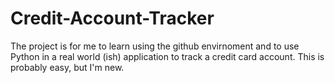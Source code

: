 # Credit-Account-Tracker
The project is for me to learn using the github envirnoment and to use Python in a real world (ish) application to track a credit card account.
This is probably easy, but I'm new.
